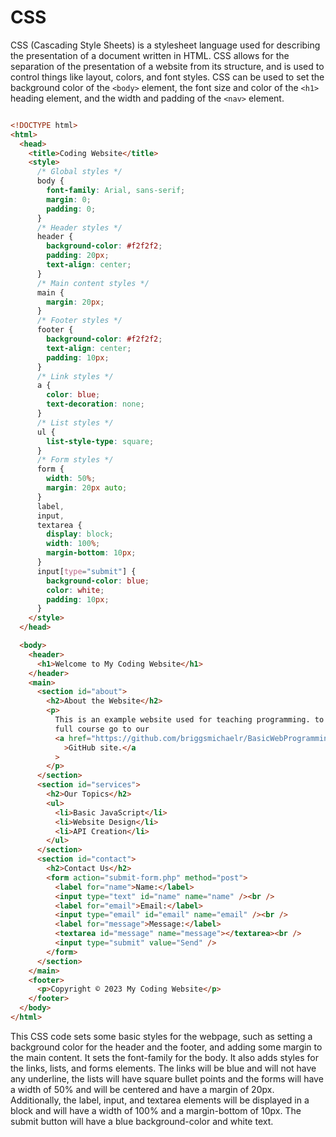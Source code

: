 # CSS

CSS (Cascading Style Sheets) is a stylesheet language used for describing the presentation of a document written in HTML. CSS allows for the separation of the presentation of a website from its structure, and is used to control things like layout, colors, and font styles. CSS can be used to set the background color of the `<body>` element, the font size and color of the `<h1>` heading element, and the width and padding of the `<nav>` element.

``` HTML

<!DOCTYPE html>
<html>
  <head>
    <title>Coding Website</title>
    <style>
      /* Global styles */
      body {
        font-family: Arial, sans-serif;
        margin: 0;
        padding: 0;
      }
      /* Header styles */
      header {
        background-color: #f2f2f2;
        padding: 20px;
        text-align: center;
      }
      /* Main content styles */
      main {
        margin: 20px;
      }
      /* Footer styles */
      footer {
        background-color: #f2f2f2;
        text-align: center;
        padding: 10px;
      }
      /* Link styles */
      a {
        color: blue;
        text-decoration: none;
      }
      /* List styles */
      ul {
        list-style-type: square;
      }
      /* Form styles */
      form {
        width: 50%;
        margin: 20px auto;
      }
      label,
      input,
      textarea {
        display: block;
        width: 100%;
        margin-bottom: 10px;
      }
      input[type="submit"] {
        background-color: blue;
        color: white;
        padding: 10px;
      }
    </style>
  </head>

  <body>
    <header>
      <h1>Welcome to My Coding Website</h1>
    </header>
    <main>
      <section id="about">
        <h2>About the Website</h2>
        <p>
          This is an example website used for teaching programming. to see the
          full course go to our
          <a href="https://github.com/briggsmichaelr/BasicWebProgrammingCourse"
            >GitHub site.</a
          >
        </p>
      </section>
      <section id="services">
        <h2>Our Topics</h2>
        <ul>
          <li>Basic JavaScript</li>
          <li>Website Design</li>
          <li>API Creation</li>
        </ul>
      </section>
      <section id="contact">
        <h2>Contact Us</h2>
        <form action="submit-form.php" method="post">
          <label for="name">Name:</label>
          <input type="text" id="name" name="name" /><br />
          <label for="email">Email:</label>
          <input type="email" id="email" name="email" /><br />
          <label for="message">Message:</label>
          <textarea id="message" name="message"></textarea><br />
          <input type="submit" value="Send" />
        </form>
      </section>
    </main>
    <footer>
      <p>Copyright © 2023 My Coding Website</p>
    </footer>
  </body>
</html>


```

This CSS code sets some basic styles for the webpage, such as setting a background color for the header and the footer, and adding some margin to the main content. It sets the font-family for the body. It also adds styles for the links, lists, and forms elements. The links will be blue and will not have any underline, the lists will have square bullet points and the forms will have a width of 50% and will be centered and have a margin of 20px. Additionally, the label, input, and textarea elements will be displayed in a block and will have a width of 100% and a margin-bottom of 10px. The submit button will have a blue background-color and white text.
